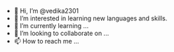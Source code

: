 - 👋 Hi, I’m @vedika2301
- 👀 I’m interested in learning new languages and skills.
- 🌱 I’m currently learning ...
- 💞️ I’m looking to collaborate on ...
- 📫 How to reach me ...

<!---
vedika2301/vedika2301 is a ✨ special ✨ repository because its `README.md` (this file) appears on your GitHub profile.
You can click the Preview link to take a look at your changes.
--->
